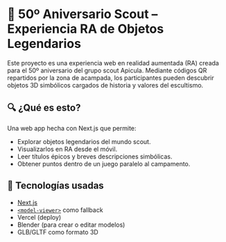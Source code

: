 # 🌲 50º Aniversario Scout – Experiencia RA de Objetos Legendarios

Este proyecto es una experiencia web en realidad aumentada (RA) creada para el 50º aniversario del grupo scout Apicula. Mediante códigos QR repartidos por la zona de acampada, los participantes pueden descubrir objetos 3D simbólicos cargados de historia y valores del escultismo.

## 🔍 ¿Qué es esto?

Una web app hecha con Next.js que permite:

- Explorar objetos legendarios del mundo scout.
- Visualizarlos en RA desde el móvil.
- Leer títulos épicos y breves descripciones simbólicas.
- Obtener puntos dentro de un juego paralelo al campamento.

## 🧭 Tecnologías usadas

- [Next.js](https://nextjs.org/)
- [`<model-viewer>`](https://modelviewer.dev/) como fallback
- Vercel (deploy)
- Blender (para crear o editar modelos)
- GLB/GLTF como formato 3D
